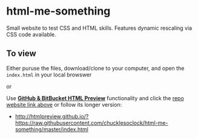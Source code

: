 # html-me-something
Small website to test CSS and HTML skills. Features dynamic rescaling via CSS code available. 

## To view
Either puruse the files, download/clone to your computer, and open the `index.html` in your local browswer

or 

Use [**GitHub & BitBucket HTML Preview**](http://htmlpreview.github.io/) functionality and click the [repo website link above](https://goo.gl/iGGfMV) or follow its longer version:
- http://htmlpreview.github.io/?https://raw.githubusercontent.com/chucklesoclock/html-me-something/master/index.html

